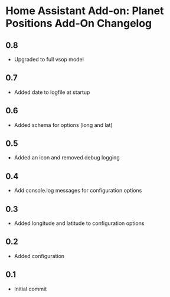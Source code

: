 # Home Assistant Add-on: Planet Positions Add-On Changelog

## 0.8
- Upgraded to full vsop model

## 0.7
- Added date to logfile at startup

## 0.6
- Added schema for options (long and lat)

## 0.5
- Added an icon and removed debug logging  

## 0.4
- Add console.log messages for configuration options  

## 0.3
- Added longitude and latitude to configuration options  

## 0.2
- Added configuration  

## 0.1
- Initial commit  

